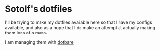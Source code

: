 # Sotolf's dotfiles

I'll be trying to make my dotfiles available here so that 
I have my configs available, and also as a hope that I do 
make an attempt at actually making them less of a mess.

I am managing them with [dotbare](https://github.com/kazhala/dotbare)
